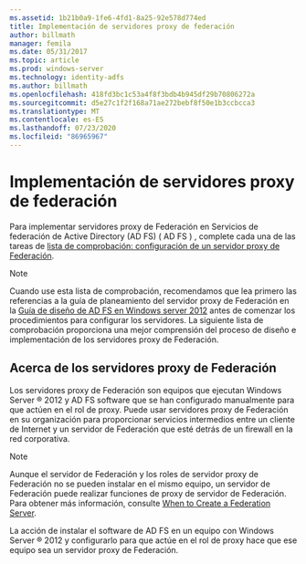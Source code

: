 ```yaml
---
ms.assetid: 1b21b0a9-1fe6-4fd1-8a25-92e578d774ed
title: Implementación de servidores proxy de federación
author: billmath
manager: femila
ms.date: 05/31/2017
ms.topic: article
ms.prod: windows-server
ms.technology: identity-adfs
ms.author: billmath
ms.openlocfilehash: 418fd3bc1c53a4f8f3bdb4b945df29b70806272a
ms.sourcegitcommit: d5e27c1f2f168a71ae272bebf8f50e1b3ccbcca3
ms.translationtype: MT
ms.contentlocale: es-ES
ms.lasthandoff: 07/23/2020
ms.locfileid: "86965967"
---
```

# <a name="deploying-federation-server-proxies"></a>Implementación de servidores proxy de federación

Para implementar servidores proxy de Federación en Servicios de federación de Active Directory (AD FS) \( AD FS \) , complete cada una de las tareas de [lista de comprobación: configuración de un servidor proxy de Federación](Checklist--Setting-Up-a-Federation-Server-Proxy.md).  
  
> [!NOTE]  
> Cuando use esta lista de comprobación, recomendamos que lea primero las referencias a la guía de planeamiento del servidor proxy de Federación en la [Guía de diseño de AD FS en Windows server 2012](../design/ad-fs-design-guide-in-windows-server-2012.md) antes de comenzar los procedimientos para configurar los servidores. La siguiente lista de comprobación proporciona una mejor comprensión del proceso de diseño e implementación de los servidores proxy de Federación.  
  
## <a name="about-federation-server-proxies"></a>Acerca de los servidores proxy de Federación  
Los servidores proxy de Federación son equipos que ejecutan Windows Server &reg; 2012 y AD FS software que se han configurado manualmente para que actúen en el rol de proxy. Puede usar servidores proxy de Federación en su organización para proporcionar servicios intermedios entre un cliente de Internet y un servidor de Federación que esté detrás de un firewall en la red corporativa.  
  
> [!NOTE]  
> Aunque el servidor de Federación y los roles de servidor proxy de Federación no se pueden instalar en el mismo equipo, un servidor de Federación puede realizar funciones de proxy de servidor de Federación. Para obtener más información, consulte [When to Create a Federation Server](/previous-versions/windows/it-pro/windows-server-2012-R2-and-2012/dd807101(v=ws.11)).  
  
La acción de instalar el software de AD FS en un equipo con Windows Server &reg; 2012 y configurarlo para que actúe en el rol de proxy hace que ese equipo sea un servidor proxy de Federación.  
  
